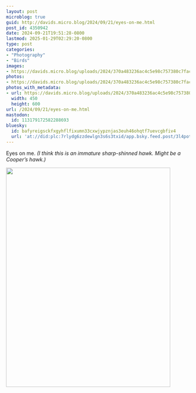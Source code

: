 ```yaml
---
layout: post
microblog: true
guid: http://davids.micro.blog/2024/09/21/eyes-on-me.html
post_id: 4350942
date: 2024-09-21T19:51:28-0800
lastmod: 2025-01-29T02:29:20-0800
type: post
categories:
- "Photography"
- "Birds"
images:
- https://davids.micro.blog/uploads/2024/370a483236ac4c5e98c757380c7fac7f.jpg
photos:
- https://davids.micro.blog/uploads/2024/370a483236ac4c5e98c757380c7fac7f.jpg
photos_with_metadata:
- url: https://davids.micro.blog/uploads/2024/370a483236ac4c5e98c757380c7fac7f.jpg
  width: 450
  height: 600
url: /2024/09/21/eyes-on-me.html
mastodon:
  id: 113179172582288693
bluesky:
  id: bafyreigsckfxgyhflfixumn33cxwjypznjas3euh46ohqtf7uevcgbfiv4
  url: 'at://did:plc:7rlydg6zzdewlgn3s6s3txid/app.bsky.feed.post/3l4pot46mhu25'
---
```

Eyes on me. <i>(I think this is an immature sharp-shinned hawk. Might be a Cooper’s hawk.)</i>

<img src="/uploads/2024/370a483236ac4c5e98c757380c7fac7f.jpg" width="450" height="600" alt="">
